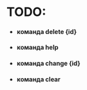# TODO:
- #### **команда delete {id}** 
- #### **команда help** 
- #### **команда change {id}**  
- #### **команда clear** 
